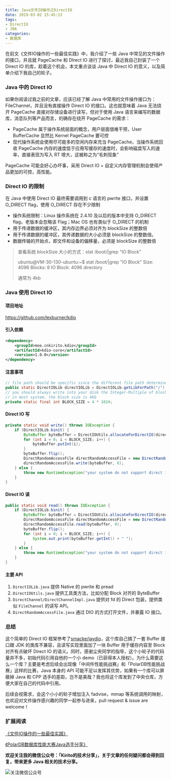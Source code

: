 ```yaml
---
title: Java文件IO操作之DirectIO
date: 2019-03-02 15:45:13
tags:
- DirectIO
- JNA
categories:
- 数据库
---
```


在前文《文件IO操作的一些最佳实践》中，我介绍了一些 Java 中常见的文件操作的接口，并且就 PageCache 和 DIrect IO 进行了探讨，最近我自己封装了一个 Direct IO 的库，趁着这个机会，本文重点谈谈 Java 中 Direct IO 的意义，以及简单介绍下我自己的轮子。

<!-- more -->

### Java 中的 Direct IO

如果你阅读过我之前的文章，应该已经了解 Java 中常用的文件操作接口为：FileChannel，并且没有直接操作 Direct IO 的接口。这也就意味着 Java 无法绕开 PageCache 直接对存储设备进行读写，但对于使用 Java 语言来编写的数据库，消息队列等产品而言，的确存在绕开 PageCache 的需求：

- PageCache 属于操作系统层面的概念，用户层面很难干预，User BufferCache 显然比 Kernel PageCache 要可控
- 现代操作系统会使用尽可能多的空闲内存来充当 PageCache，当操作系统回收 PageCache 内存的速度低于应用写缓存的速度时，会影响磁盘写入的速率，直接表现为写入 RT 增大，这被称之为“毛刺现象”

PageCache 可能会好心办坏事，采用 Direct IO + 自定义内存管理机制会使得产品更加的可控，高性能。

### Direct IO 的限制

在 Java 中使用 Direct IO 最终需要调用到 c 语言的 pwrite 接口，并设置 O_DIRECT flag，使用 O_DIRECT 存在不少限制

- 操作系统限制：Linux 操作系统在 2.4.10 及以后的版本中支持 O_DIRECT flag，老版本会忽略该 Flag；Mac OS 也有类似于 O_DIRECT 的机制
- 用于传递数据的缓冲区，其内存边界必须对齐为 blockSize 的整数倍
- 用于传递数据的缓冲区，其传递数据的大小必须是 blockSize 的整数倍。
- 数据传输的开始点，即文件和设备的偏移量，必须是 blockSize 的整数倍

> 查看系统 blockSize 大小的方式：stat /boot/|grep "IO Block"
>
> ubuntu@VM-30-130-ubuntu:~$ stat /boot/|grep "IO Block"
>   Size: 4096            Blocks: 8          IO Block: 4096   directory
>
> 通常为 4kb

### Java 使用 Direct IO

#### 项目地址

https://github.com/lexburner/kdio

#### 引入依赖

```xml
<dependency>
    <groupId>moe.cnkirito.kdio</groupId>
    <artifactId>kdio-core</artifactId>
    <version>1.0.0</version>
</dependency>
```

#### 注意事项

```java
// file path should be specific since the different file path determine whether your system support direct io
public static DirectIOLib directIOLib = DirectIOLib.getLibForPath("/");
// you should always write into your disk the Integer-Multiple of block size through direct io.
// in most system, the block size is 4kb
private static final int BLOCK_SIZE = 4 * 1024;
```

#### Direct IO 写

```java
private static void write() throws IOException {
    if (DirectIOLib.binit) {
        ByteBuffer byteBuffer = DirectIOUtils.allocateForDirectIO(directIOLib, 4 * BLOCK_SIZE);
        for (int i = 0; i < BLOCK_SIZE; i++) {
            byteBuffer.putInt(i);
        }
        byteBuffer.flip();
        DirectRandomAccessFile directRandomAccessFile = new DirectRandomAccessFile(new File("./database.data"), "rw");
        directRandomAccessFile.write(byteBuffer, 0);
    } else {
        throw new RuntimeException("your system do not support direct io");
    }
}
```

#### Direct IO 读

```java
public static void read() throws IOException {
    if (DirectIOLib.binit) {
        ByteBuffer byteBuffer = DirectIOUtils.allocateForDirectIO(directIOLib, 4 * BLOCK_SIZE);
        DirectRandomAccessFile directRandomAccessFile = new DirectRandomAccessFile(new File("./database.data"), "rw");
        directRandomAccessFile.read(byteBuffer, 0);
        byteBuffer.flip();
        for (int i = 0; i < BLOCK_SIZE; i++) {
            System.out.print(byteBuffer.getInt() + " ");
        }
    } else {
        throw new RuntimeException("your system do not support direct io");
    }
}
```

#### 主要 API

1. `DirectIOLib.java` 提供 Native 的 pwrite 和 pread
2. `DirectIOUtils.java` 提供工具类方法，比如分配 Block 对齐的 ByteBuffer
3. `DirectChannel/DirectChannelImpl.java` 提供对 fd 的 Direct 包装，提供类似 `FileChannel` 的读写 API。
4. `DirectRandomAccessFile.java` 通过 DIO 的方式打开文件，并暴露 IO 接口。

### 总结

这个简单的 Direct IO 框架参考了[smacke/jaydio](https://github.com/smacke/jaydio)，这个库自己搞了一套 Buffer 接口跟 JDK 的类库不兼容，且读写实现里面加了一块 Buffer 用于缓存内容至 Block 对齐有点破坏 Direct IO 的语义。同时，感谢尘央同学的指导，这个小轮子的代码量并不多，初始代码引用自他的一个小 demo（已获得本人授权）。为什么需要这么一个库？主要是考虑后续会出现像「中间件性能挑战赛」和「PolarDB性能挑战赛」这样的比赛，Java 本身的 API 可能不足以发挥其优势，如果有一个库可以屏蔽掉 Java 和 CPP 选手的差距，岂不是美哉？我也将这个库发到了中央仓库，方便大家在自己的代码中引用。

后续会视需求，会这个小小的轮子增加注入 fadvise，mmap 等系统调用的映射，也欢迎对文件操作感兴趣的同学一起参与进来，pull request & issue are welcome！

### 扩展阅读

[《文件IO操作的一些最佳实践》](https://www.cnkirito.moe/file-io-best-practise/)

[《PolarDB数据库性能大赛Java选手分享》](https://www.cnkirito.moe/polardb-race/)



**欢迎关注我的微信公众号：「Kirito的技术分享」，关于文章的任何疑问都会得到回复，带来更多 Java 相关的技术分享。**

![关注微信公众号](http://kirito.iocoder.cn/qrcode_for_gh_c06057be7960_258%20%281%29.jpg)